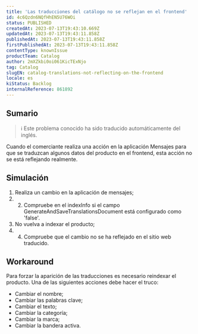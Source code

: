 ```yaml
---
title: 'Las traducciones del catálogo no se reflejan en el frontend'
id: 4c6Qzdn6NQfHhEN5U76WOi
status: PUBLISHED
createdAt: 2023-07-13T19:43:10.669Z
updatedAt: 2023-07-13T19:43:11.858Z
publishedAt: 2023-07-13T19:43:11.858Z
firstPublishedAt: 2023-07-13T19:43:11.858Z
contentType: knownIssue
productTeam: Catalog
author: 2mXZkbi0oi061KicTExNjo
tag: Catalog
slugEN: catalog-translations-not-reflecting-on-the-frontend
locale: es
kiStatus: Backlog
internalReference: 861892
---
```


## Sumario

>ℹ️ Este problema conocido ha sido traducido automáticamente del inglés.


Cuando el comerciante realiza una acción en la aplicación Mensajes para que se traduzcan algunos datos del producto en el frontend, esta acción no se está reflejando realmente.


##

## Simulación



1. Realiza un cambio en la aplicación de mensajes;
2. 2. Compruebe en el indexInfo si el campo GenerateAndSaveTranslationsDocument está configurado como 'false'.
3. No vuelva a indexar el producto;
4. 4. Compruebe que el cambio no se ha reflejado en el sitio web traducido.



## Workaround


Para forzar la aparición de las traducciones es necesario reindexar el producto. Una de las siguientes acciones debe hacer el truco:

- Cambiar el nombre;
- Cambiar las palabras clave;
- Cambiar el texto;
- Cambiar la categoría;
- Cambiar la marca;
- Cambiar la bandera activa.





